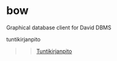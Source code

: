 # bow
Graphical database client for David DBMS

tuntikirjanpito
>> [Tuntikirjanpito](docs/tuntikirjanpito.md)

